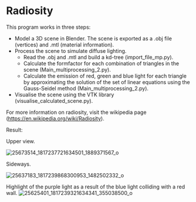# Radiosity

This program works in three steps:

- Model a 3D scene in Blender. The scene is exported as a .obj file (vertices) and .mtl (material information).
- Process the scene to simulate diffuse lighting.
  - Read the .obj and .mtl and build a kd-tree (import_file_mp.py).
  - Calculate the formfactor for each combination of triangles in the scene  (Main_multiprocessing_2.py).
  - Calculate the emission of red, green and blue light for each triangle by approximating the solution of the set of linear equations
    using the Gauss-Seidel method (Main_multiprocessing_2.py).
- Visualise the scene using the VTK library (visualise_calculated_scene.py).

For more information on radiosity, visit the wikipedia page (https://en.wikipedia.org/wiki/Radiosity).

Result:  

Upper view.

![25673514_1817237721634501_1889371567_o](https://user-images.githubusercontent.com/32960213/42385624-92760f1c-813d-11e8-8f13-eb15489563e6.png)

Sideways.

![25637183_1817239868300953_1482502332_o](https://user-images.githubusercontent.com/32960213/42385623-92548d92-813d-11e8-89c4-7e21f26604a3.png)

Highlight of the purple light as a result of the blue light colliding with a red wall.
![25625401_1817239321634341_355038500_o](https://user-images.githubusercontent.com/32960213/42385625-929602ea-813d-11e8-9cbb-786d8a69a98f.png)
